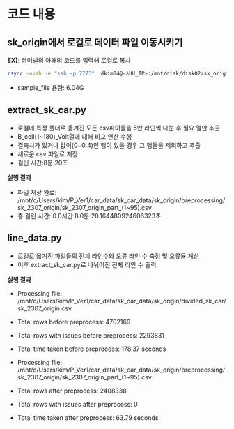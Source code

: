 # 코드 내용 
## sk_origin에서 로컬로 데이터 파일 이동시키기
**EX)**: 터미널의 아래의 코드를 입력해 로컬로 복사
```bash
rsync -avzh -e "ssh -p 7773"  dkim04@<서버_IP>:/mnt/disk/disk02/sk_origin/sk_2307_origin/sk_2307_origin.csv /mnt/c/Users/kim/P_Ver1/car_data/sk_car_data/sk_origin/divided_sk_car
```
- sample_file 용량: 6.04G
## extract_sk_car.py
-  로컬에 특정 폴더로 옮겨진 모든 csv파이들을 5만 라인씩 나눈 후 필요 열만 추출
-  B_cell(1~180)_Volt열에 대해 비교 연산 수행
- 결측치가 있거나 값이(0~0.4)인 행이 있을 경우 그 행들을 제외하고 추출
- 새로운 csv 파일로 저장
- 걸린 시간:8분 20초

**실행 결과**
* 파일 저장 완료: /mnt/c/Users/kim/P_Ver1/car_data/sk_car_data/sk_origin/preprocessing/sk_2307_origin/sk_2307_origin_part_(1~95).csv
* 총 걸린 시간: 0.0시간 8.0분 20.164480924606323초

## line_data.py
- 로컬로 옮겨진 파일들의 전체 라인수와 오류 라인 수 측정 및 오류율 계산
- 이후 extract_sk_car.py로 나뉘어진 전체 라인 수 출력

**실행 결과**
* Processing file: /mnt/c/Users/kim/P_Ver1/car_data/sk_car_data/sk_origin/divided_sk_car/sk_2307_origin.csv
* Total rows before preprocess: 4702169
* Total rows with issues before preprocess: 2293831
* Total time taken before preprocess: 178.37 seconds

* Processing file: /mnt/c/Users/kim/P_Ver1/car_data/sk_car_data/sk_origin/preprocessing/sk_2307_origin/sk_2307_origin_part_(1~95).csv
* Total rows after preprocess: 2408338
* Total rows with issues after preprocess: 0
* Total time taken after preprocess: 63.79 seconds
